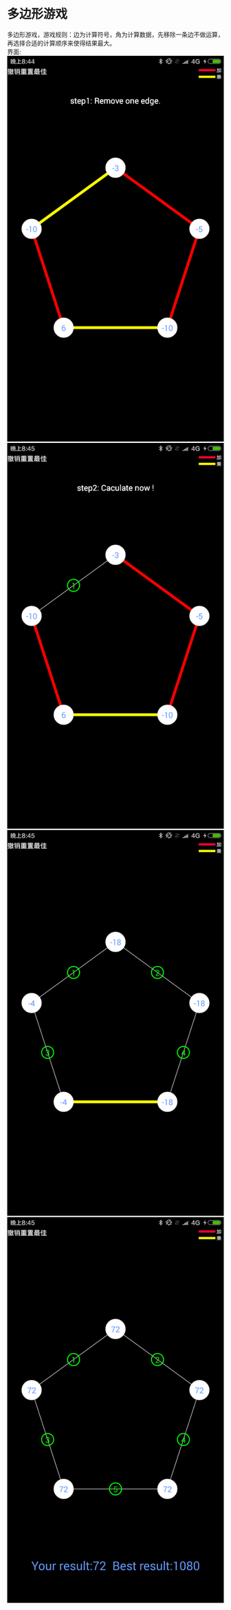# 多边形游戏
  多边形游戏，游戏规则：边为计算符号，角为计算数据，先移除一条边不做运算，再选择合适的计算顺序来使得结果最大。<br>
  界面:<br>
  ![image](https://github.com/13zzheng/PolygonGame/blob/master/UI/start.png)
  ![image](https://github.com/13zzheng/PolygonGame/blob/master/UI/step2.png)
  ![image](https://github.com/13zzheng/PolygonGame/blob/master/UI/step3.png)
  ![image](https://github.com/13zzheng/PolygonGame/blob/master/UI/result.png)
